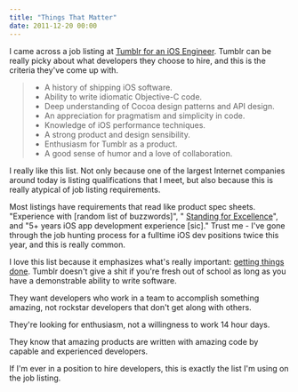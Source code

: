 ```yaml
---
title: "Things That Matter"
date: 2011-12-20 00:00
---
```


I came across a job listing at [Tumblr for an iOS Engineer](http://tumblr.theresumator.com/apply/WnPaaV/IOS-Engineer.html?source=Tumblr+Jobs+Page). Tumblr can be really picky about what developers they choose to hire, and this is the criteria they've come up with.



> - A history of shipping iOS software.
> - Ability to write idiomatic Objective-C code.
> - Deep understanding of Cocoa design patterns and API design.
> - An appreciation for pragmatism and simplicity in code.
> - Knowledge of iOS performance techniques.
> - A strong product and design sensibility.
> - Enthusiasm for Tumblr as a product.
> - A good sense of humor and a love of collaboration.

I really like this list. Not only because one of the largest Internet companies around today is listing qualifications that I meet, but also because this is really atypical of job listing requirements.

Most listings have requirements that read like product spec sheets. "Experience with [random list of buzzwords]", " [Standing for Excellence](http://dashdashforce.me/2011/12/force-episode-two/)", and "5+ years iOS app development experience [sic]." Trust me - I've gone through the job hunting process for a fulltime iOS dev positions twice this year, and this is really common.

I love this list because it emphasizes what's really important: [getting things done](http://www.joelonsoftware.com/articles/GuerrillaInterviewing3.html). Tumblr doesn't give a shit if you're fresh out of school as long as you have a demonstrable ability to write software.

They want developers who work in a team to accomplish something amazing, not rockstar developers that don't get along with others.

They're looking for enthusiasm, not a willingness to work 14 hour days.

They know that amazing products are written with amazing code by capable and experienced developers.

If I'm ever in a position to hire developers, this is exactly the list I'm using on the job listing.

<!-- more -->
